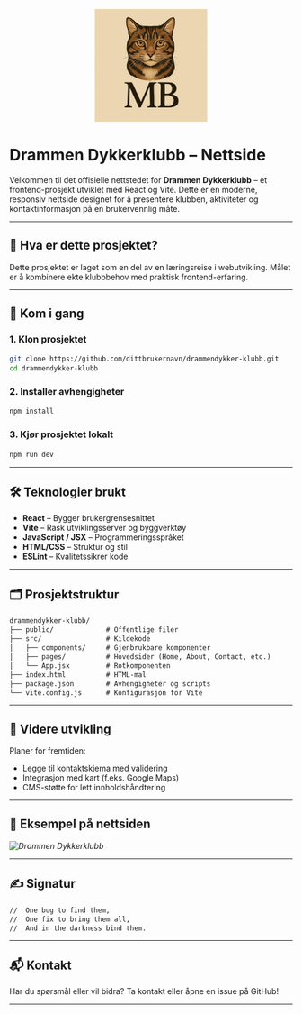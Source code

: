 <p align="center">
  <img src="public/images/MBlogo1.png" alt="MB Logo" width="200"/>
</p>

# Drammen Dykkerklubb – Nettside

Velkommen til det offisielle nettstedet for **Drammen Dykkerklubb** – et frontend-prosjekt utviklet med React og Vite. Dette er en moderne, responsiv nettside designet for å presentere klubben, aktiviteter og kontaktinformasjon på en brukervennlig måte.

---

## 🌊 Hva er dette prosjektet?

Dette prosjektet er laget som en del av en læringsreise i webutvikling. Målet er å kombinere ekte klubbbehov med praktisk frontend-erfaring.

---

## 🚀 Kom i gang

### 1. Klon prosjektet

```bash
git clone https://github.com/dittbrukernavn/drammendykker-klubb.git
cd drammendykker-klubb
```

### 2. Installer avhengigheter

```bash
npm install
```

### 3. Kjør prosjektet lokalt

```bash
npm run dev
```

---

## 🛠️ Teknologier brukt

- **React** – Bygger brukergrensesnittet
- **Vite** – Rask utviklingsserver og byggverktøy
- **JavaScript / JSX** – Programmeringsspråket
- **HTML/CSS** – Struktur og stil
- **ESLint** – Kvalitetssikrer kode

---

## 🗂️ Prosjektstruktur

```
drammendykker-klubb/
├── public/             # Offentlige filer
├── src/                # Kildekode
│   ├── components/     # Gjenbrukbare komponenter
│   ├── pages/          # Hovedsider (Home, About, Contact, etc.)
│   └── App.jsx         # Rotkomponenten
├── index.html          # HTML-mal
├── package.json        # Avhengigheter og scripts
└── vite.config.js      # Konfigurasjon for Vite
```

---

## 🔧 Videre utvikling

Planer for fremtiden:
- Legge til kontaktskjema med validering
- Integrasjon med kart (f.eks. Google Maps)
- CMS-støtte for lett innholdshåndtering

---

## 📸 Eksempel på nettsiden

*![Drammen Dykkerklubb](public/drammen-d.png)*

---

## ✍️ Signatur

```
//  One bug to find them,
//  One fix to bring them all,
//  And in the darkness bind them.
```

---

## 📬 Kontakt

Har du spørsmål eller vil bidra? Ta kontakt eller åpne en issue på GitHub!

---

